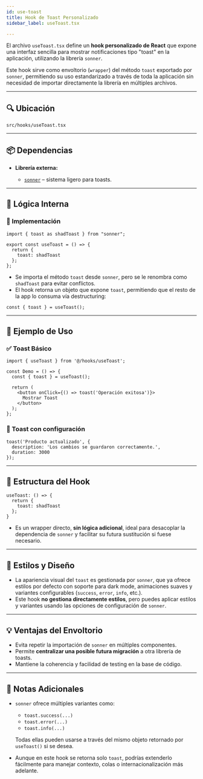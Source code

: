 ```yaml
---
id: use-toast
title: Hook de Toast Personalizado
sidebar_label: useToast.tsx

---
```


El archivo `useToast.tsx` define un **hook personalizado de React** que expone una interfaz sencilla para mostrar notificaciones tipo "toast" en la aplicación, utilizando la librería `sonner`.

Este hook sirve como envoltorio (`wrapper`) del método `toast` exportado por `sonner`, permitiendo su uso estandarizado a través de toda la aplicación sin necesidad de importar directamente la librería en múltiples archivos.

---

## 🔍 Ubicación

`src/hooks/useToast.tsx`

---

## 📦 Dependencias

* **Librería externa:**

  * [`sonner`](https://sonner.emilkowal.ski/) – sistema ligero para toasts.


---

## 🧠 Lógica Interna

### 🔁 Implementación

```tsx
import { toast as shadToast } from "sonner";

export const useToast = () => {
  return {
    toast: shadToast
  };
};
```

* Se importa el método `toast` desde `sonner`, pero se le renombra como `shadToast` para evitar conflictos.
* El hook retorna un objeto que expone `toast`, permitiendo que el resto de la app lo consuma vía destructuring:

```tsx
const { toast } = useToast();
```

---

## 🧪 Ejemplo de Uso

### ✅ Toast Básico

```tsx
import { useToast } from '@/hooks/useToast';

const Demo = () => {
  const { toast } = useToast();

  return (
    <button onClick={() => toast('Operación exitosa')}>
      Mostrar Toast
    </button>
  );
};
```

### 🧠 Toast con configuración

```tsx
toast('Producto actualizado', {
  description: 'Los cambios se guardaron correctamente.',
  duration: 3000
});
```

---

## 🧱 Estructura del Hook

```tsx
useToast: () => {
  return {
    toast: shadToast
  };
}
```

* Es un wrapper directo, **sin lógica adicional**, ideal para desacoplar la dependencia de `sonner` y facilitar su futura sustitución si fuese necesario.

---

## 🎨 Estilos y Diseño

* La apariencia visual del `toast` es gestionada por `sonner`, que ya ofrece estilos por defecto con soporte para dark mode, animaciones suaves y variantes configurables (`success`, `error`, `info`, etc.).
* Este hook **no gestiona directamente estilos**, pero puedes aplicar estilos y variantes usando las opciones de configuración de `sonner`.

---

## 💡 Ventajas del Envoltorio

* Evita repetir la importación de `sonner` en múltiples componentes.
* Permite **centralizar una posible futura migración** a otra librería de toasts.
* Mantiene la coherencia y facilidad de testing en la base de código.

---

## 📝 Notas Adicionales

* `sonner` ofrece múltiples variantes como:

  * `toast.success(...)`
  * `toast.error(...)`
  * `toast.info(...)`

  Todas ellas pueden usarse a través del mismo objeto retornado por `useToast()` si se desea.

* Aunque en este hook se retorna solo `toast`, podrías extenderlo fácilmente para manejar contexto, colas o internacionalización más adelante.